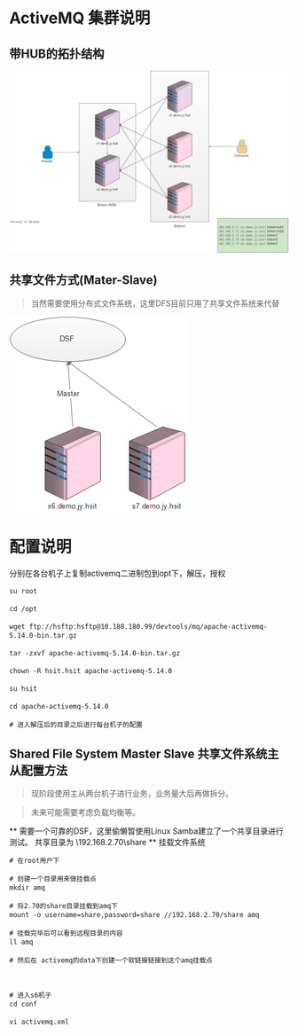 # ActiveMQ 集群说明

## 带HUB的拓扑结构

![](/cn/install/images/activemq_network_or_broker.png)

## 共享文件方式(Mater-Slave)

> 当然需要使用分布式文件系统，这里DFS目前只用了共享文件系统来代替

![](/cn/install/images/activemq_shared_file_system_master_slave.png)

# 配置说明

分别在各台机子上复制activemq二进制包到opt下，解压，授权

```
su root

cd /opt

wget ftp://hsftp:hsftp@10.188.180.99/devtools/mq/apache-activemq-5.14.0-bin.tar.gz

tar -zxvf apache-activemq-5.14.0-bin.tar.gz

chown -R hsit.hsit apache-activemq-5.14.0

su hsit

cd apache-activemq-5.14.0

# 进入解压后的目录之后进行每台机子的配置

```

## Shared File System Master Slave 共享文件系统主从配置方法

> 现阶段使用主从两台机子进行业务，业务量大后再做拆分。

> 未来可能需要考虑负载均衡等。

**
需要一个可靠的DSF，这里偷懒暂使用Linux Samba建立了一个共享目录进行测试。
共享目录为 \\192.168.2.70\share
**
挂载文件系统
```
# 在root用户下

# 创建一个目录用来做挂载点
mkdir amq

# 将2.70的share目录挂载到amq下
mount -o username=share,password=share //192.168.2.70/share amq 

# 挂载完毕后可以看到远程目录的内容
ll amq

# 然后在 activemq的data下创建一个软链接链接到这个amq挂载点



```

```
# 进入s6机子
cd conf

vi activemq.xml
```